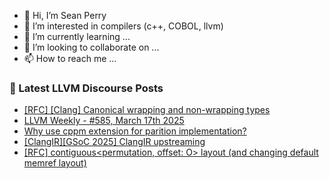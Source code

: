 - 👋 Hi, I’m Sean Perry
- 👀 I’m interested in compilers (c++, COBOL, llvm)
- 🌱 I’m currently learning ...
- 💞️ I’m looking to collaborate on ...
- 📫 How to reach me ...

<!---
s66perry/s66perry is a ✨ special ✨ repository because its `README.md` (this file) appears on your GitHub profile.
You can click the Preview link to take a look at your changes.
--->
### 📕 Latest LLVM Discourse Posts

<!-- DISCOURSE-LLVM:START -->
- [[RFC] [Clang] Canonical wrapping and non-wrapping types](https://discourse.llvm.org/t/rfc-clang-canonical-wrapping-and-non-wrapping-types/84356?page=2#post_32)
- [LLVM Weekly - #585, March 17th 2025](https://discourse.llvm.org/t/llvm-weekly-585-march-17th-2025/85286#post_1)
- [Why use cppm extension for parition implementation?](https://discourse.llvm.org/t/why-use-cppm-extension-for-parition-implementation/85285#post_1)
- [[ClangIR][GSoC 2025] ClangIR upstreaming](https://discourse.llvm.org/t/clangir-gsoc-2025-clangir-upstreaming/84766#post_10)
- [[RFC] contiguous&lt;permutation, offset: O&gt; layout &lpar;and changing default memref layout&rpar;](https://discourse.llvm.org/t/rfc-contiguous-permutation-offset-o-layout-and-changing-default-memref-layout/85284#post_1)
<!-- DISCOURSE-LLVM:END -->

